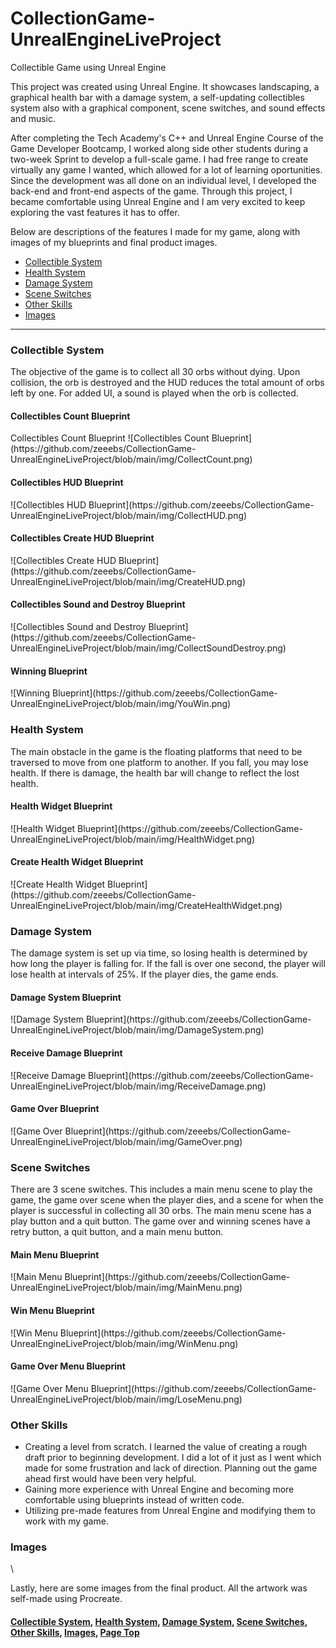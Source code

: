 # CollectionGame-UnrealEngineLiveProject

<p id="Page Top">
Collectible Game using Unreal Engine

This project was created using Unreal Engine. It showcases landscaping, a graphical health bar with a damage system, a self-updating collectibles system also with a graphical component, scene switches, and sound effects and music. 

After completing the Tech Academy's C++ and Unreal Engine Course of the Game Developer Bootcamp, I worked along side other students during a two-week Sprint to develop a full-scale game. I had free range to create virtually any game I wanted, which allowed for a lot of learning oportunities. Since the development was all done on an individual level, I developed the back-end and front-end aspects of the game. Through this project, I became comfortable using Unreal Engine and I am very excited to keep exploring the vast features it has to offer.


Below are descriptions of the features I made for my game, along with images of my blueprints and final product images.
<ul>
<li><a href="#CollectibleSystem">Collectible System</a></li>
<li><a href="#HealthSystem">Health System</a></li>
<li><a href="#DamageSystem">Damage System</a></li>
<li><a href="#Scene Switches">Scene Switches</a></li>
<li><a href="#Other Skills">Other Skills</a></li>
<li><a href="#Images">Images</a></li>
 </ul>
 </p>
 
<hr class="dashed">

<p id="CollectibleSystem">
<h3>Collectible System</h3>
 
The objective of the game is to collect all 30 orbs without dying. Upon collision, the orb is destroyed and the HUD reduces the total amount of orbs left by one. For added UI, a sound is played when the orb is collected.
<h4>Collectibles Count Blueprint</h4>Collectibles Count Blueprint
![Collectibles Count Blueprint](https://github.com/zeeebs/CollectionGame-UnrealEngineLiveProject/blob/main/img/CollectCount.png)
<h4>Collectibles HUD Blueprint</h4>
![Collectibles HUD Blueprint](https://github.com/zeeebs/CollectionGame-UnrealEngineLiveProject/blob/main/img/CollectHUD.png)
<h4>Collectibles Create HUD Blueprint</h4>
![Collectibles Create HUD Blueprint](https://github.com/zeeebs/CollectionGame-UnrealEngineLiveProject/blob/main/img/CreateHUD.png)
<h4>Collectibles Sound and Destroy Blueprint</h4>
![Collectibles Sound and Destroy Blueprint](https://github.com/zeeebs/CollectionGame-UnrealEngineLiveProject/blob/main/img/CollectSoundDestroy.png)
<h4>Winning Blueprint</h4>
![Winning Blueprint](https://github.com/zeeebs/CollectionGame-UnrealEngineLiveProject/blob/main/img/YouWin.png)

</p>
<p id="HealthSystem">
<h3>Health System</h3>

The main obstacle in the game is the floating platforms that need to be traversed to move from one platform to another. If you fall, you may lose health. If there is damage, the health bar will change to reflect the lost health.

<h4>Health Widget Blueprint</h4>
![Health Widget Blueprint](https://github.com/zeeebs/CollectionGame-UnrealEngineLiveProject/blob/main/img/HealthWidget.png)
<h4>Create Health Widget Blueprint</h4>
![Create Health Widget Blueprint](https://github.com/zeeebs/CollectionGame-UnrealEngineLiveProject/blob/main/img/CreateHealthWidget.png)

</p>
<p id="DamageSystem">
<h3>Damage System</h3>
The damage system is set up via time, so losing health is determined by how long the player is falling for. If the fall is over one second, the player will lose health at intervals of 25%. If the player dies, the game ends.

<h4>Damage System Blueprint</h4>
![Damage System Blueprint](https://github.com/zeeebs/CollectionGame-UnrealEngineLiveProject/blob/main/img/DamageSystem.png)
<h4>Receive Damage Blueprint</h4>
![Receive Damage Blueprint](https://github.com/zeeebs/CollectionGame-UnrealEngineLiveProject/blob/main/img/ReceiveDamage.png)
<h4>Game Over Blueprint</h4>
![Game Over Blueprint](https://github.com/zeeebs/CollectionGame-UnrealEngineLiveProject/blob/main/img/GameOver.png)

</p>
<p id="Scene Switches">    
<h3>Scene Switches</h3>

There are 3 scene switches. This includes a main menu scene to play the game, the game over scene when the player dies, and a scene for when the player is successful in collecting all 30 orbs. The main menu scene has a play button and a quit button. The game over and winning scenes have a retry button, a quit button, and a main menu button.

<h4>Main Menu Blueprint</h4>
![Main Menu Blueprint](https://github.com/zeeebs/CollectionGame-UnrealEngineLiveProject/blob/main/img/MainMenu.png)
<h4>Win Menu Blueprint</h4>
![Win Menu Blueprint](https://github.com/zeeebs/CollectionGame-UnrealEngineLiveProject/blob/main/img/WinMenu.png)
<h4>Game Over Menu Blueprint</h4>
![Game Over Menu Blueprint](https://github.com/zeeebs/CollectionGame-UnrealEngineLiveProject/blob/main/img/LoseMenu.png)

</p>
<p id="Other Skills">
<h3>Other Skills</h3>
<ul>
<li>Creating a level from scratch. I learned the value of creating a rough draft prior to beginning development. I did a lot of it just as I went which made for some frustration and lack of direction. Planning out the game ahead first would have been very helpful.</li>
<li>Gaining more experience with Unreal Engine and becoming more comfortable using blueprints instead of written code.</li>
<li>Utilizing pre-made features from Unreal Engine and modifying them to work with my game.</li>
</ul>

</p>
<p id="Images">
<h3>Images</h3>\

Lastly, here are some images from the final product. All the artwork was self-made using Procreate.




  
<h4><a href="#CollectibleSystem">Collectible System</a>, <a href="#HealthSystem">Health System</a>, <a href="#DamageSystem">Damage System</a>, <a href="#Scene Switches">Scene Switches</a>, <a href="#Other Skills">Other Skills</a>, <a href="#Images">Images</a>, <a href="#Page Top">Page Top</a></h4>
